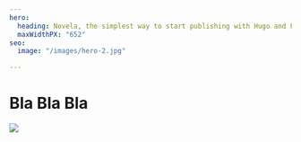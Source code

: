 ```yaml
---
hero:
  heading: Novela, the simplest way to start publishing with Hugo and Forestry.
  maxWidthPX: "652"
seo:
  image: "/images/hero-2.jpg"

---
```

# Bla **Bla** Bla

![](https://hanoistudios.com/dist/images/icon.png)